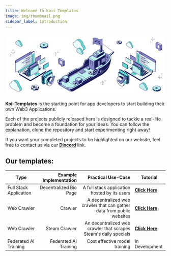 ```yaml
---
title: Welcome to Koii Templates
image: img/thumbnail.png
sidebar_label: Introduction
---
```


![banner](./img/header.svg)

**Koii Templates** is the starting point for app developers to start building their own Web3 Applications.

Each of the projects publicly released here is designed to tackle a real-life problem and become a foundation for your ideas. You can follow the explanation, clone the repository and start experimenting right away!

If you want your completed projects to be highlighted on our website, feel free to contact us via our [**Discord**](https://discord.com/invite/koii-network) link.

## Our templates:

| Type                   | Example Implementation |                                               Practical Use-Case | Tutorial                                                                    |
| ---------------------- | ---------------------: | ---------------------------------------------------------------: | --------------------------------------------------------------------------- |
| Full Stack Application | Decentralized Bio Page |                     A full stack application hosted by its users | [**Click Here**](/quickstart/linktree/intro)                                 |
| Web Crawler            |         Crawler |    A decentralized web crawler that can gather data from public websites | [**Click Here**](/quickstart/crawler/introduction)                          |
| Web Crawler            |          Steam Crawler | An decentralized web crawler that scrapes Steam's daily specials | [**Click Here**](/quickstart/steam-daily-specials/steam-daily-specials-task) |
| Federated AI Training  |  Federated AI Training |                                    Cost effective model training | In Development                                                              |
